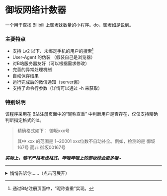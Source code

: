 # 御坂网络计数器

一个用于查找 Bilibili 上御坂妹数量的小程序。do，御坂如是说到。

### 主要特点

- 支持 Lv2 以下、未绑定手机的用户的搜索[^1]
- User-Agent 的伪装 （假装自己是浏览器）
- 对B站服务器友好（可以根据需求修改）
- 完善的异常处理机制
- 自动保存结果
- 运行完成后的微信通知（server酱）
- 支持了命令行参数（详情可以通过 -h 来获取）

[^1]: 通过B站注册页面中，“昵称查重”实现。

### 特别说明

该程序采用在 B站注册页面中的“昵称查重” 中判断用户是否存在，仅仅支持精确判断指定格式的id。

> 精确格式如下：
> 御坂xxx号
> 
> 其中 xxx 的范围是 1~20001
> xxx位数不自动补全。例如，检测的是 御坂167号 而非 御坂00167号

***实际上，若不严格考虑格式，哔哩哔哩上的御坂妹会更多哦~***

---

<details>
<summary>悄悄告诉你……（点击可展开）</summary>
<br>
目前找到上述标准格式的御坂妹 5477 个.（2020.04.19）
<br><br>
编号前补"0"的御坂妹结果如下（2020.04.21）:
<ul>
<li>补为5位数的有 444 只</li>
<li>补为4位数的有 96 只</li>
<li>补为3位数的有 17 只</li>
<li>补为2位数的有 9 只</li>
</ul>
<br>
另外据其他小伙伴统计，<u>各种形式的御坂大约共有 10361+.（2020.04.19）</u>
<br><br>
do，御坂经过一番仔细搜索后开心地说道
</details> 

